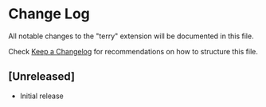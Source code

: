 # Change Log

All notable changes to the "terry" extension will be documented in this file.

Check [Keep a Changelog](http://keepachangelog.com/) for recommendations on how to structure this file.

## [Unreleased]

- Initial release